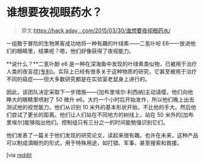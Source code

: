 # 谁想要夜视眼药水？

> 原文:[https://hack aday . com/2015/03/30/谁想要夜视眼药水/](https://hackaday.com/2015/03/30/who-wants-night-vision-eye-drops/)

一组敢于冒险的生物黑客成功地将一种有趣的叶绿素——二氢卟吩 E6——放进他们的眼睛里，结果呢？嗯，他们好像获得了夜视能力。

**说什么？**二氢卟酚 e6 是一种在深海鱼中发现的叶绿素类似物，已被用于治疗人类的夜盲症[(专利)](http://www.google.com/patents/US20120157377)。实际上已经有很多关于这种物质的研究，它甚至被用于治疗不同的癌症——但大多数研究都是在实验室老鼠身上进行的。

因此，该团队决定采取下一步措施——[加布里埃尔·利西纳]主动请缨，他们向他睁大的眼睛里喷射了 50 微升 e6。大约一个小时后开始发作，所以他们晚上出去测试他的视觉能力。他们从识别 10 米外的基本形状开始，不比他的手大。然后他们尝试了更长的距离。他们让人们站在不同地方的树线上，站在 50 米外的[加布里埃尔]能够指出他们。控制组只有三分之一的时间能勉强识别它们。

他们发表了一篇关于他们发现的研究论文，读起来很有趣。也许在未来，这种产品可以制成滴眼剂的形式，用于特殊用途，如打猎、军事，甚至搜索和救援。

[via [reddit](http://www.reddit.com/r/Futurology/comments/30eb60/biohackers_figured_out_how_to_inject_your/)